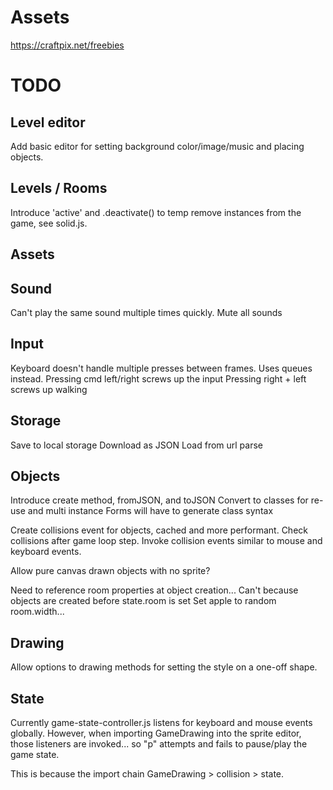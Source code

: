 # Assets

https://craftpix.net/freebies

# TODO

## Level editor
Add basic editor for setting background color/image/music and placing objects. 

## Levels / Rooms
Introduce 'active' and .deactivate() to temp remove instances from the game, see solid.js.

## Assets

## Sound
Can't play the same sound multiple times quickly.
Mute all sounds

## Input
Keyboard doesn't handle multiple presses between frames.  Uses queues instead.
Pressing cmd left/right screws up the input
Pressing right + left screws up walking 

## Storage
Save to local storage
Download as JSON
Load from url parse

## Objects
Introduce create method, fromJSON, and toJSON
Convert to classes for re-use and multi instance
Forms will have to generate class syntax

Create collisions event for objects, cached and more performant.
Check collisions after game loop step.
Invoke collision events similar to mouse and keyboard events. 

Allow pure canvas drawn objects with no sprite?

Need to reference room properties at object creation...
Can't because objects are created before state.room is set
Set apple to random room.width...

## Drawing
Allow options to drawing methods for setting the style on a one-off shape.

## State
Currently game-state-controller.js listens for keyboard and mouse events globally.  However, when
importing GameDrawing into the sprite editor, those listeners are invoked... so "p"
attempts and fails to pause/play the game state.

This is because the import chain GameDrawing > collision > state. 
